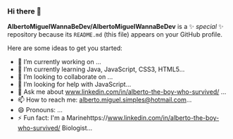 ### Hi there 👋

**AlbertoMiguelWannaBeDev/AlbertoMiguelWannaBeDev** is a ✨ _special_ ✨ repository because its `README.md` (this file) appears on your GitHub profile.

Here are some ideas to get you started:

- 🔭 I’m currently working on ...
- 🌱 I’m currently learning Java, JavaScript, CSS3, HTML5...
- 👯 I’m looking to collaborate on ...
- 🤔 I’m looking for help with JavaScript...
- 💬 Ask me about www.linkedin.com/in/alberto-the-boy-who-survived/ ...
- 📫 How to reach me: alberto.miguel.simples@hotmail.com...
- 😄 Pronouns: ...
- ⚡ Fun fact: I'm a Marinehttps://www.linkedin.com/in/alberto-the-boy-who-survived/ Biologist...
